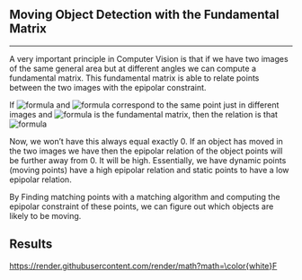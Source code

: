## Moving Object Detection with the Fundamental Matrix 
---------
A very important principle in Computer Vision is that if we have two images of the same general area but at different angles we can compute a fundamental matrix.
This fundamental matrix is able to relate points between the two images with the epipolar constraint. 

If ![formula](https://render.githubusercontent.com/render/math?math=\color{white}%20(x_1,%20y_1)) and ![formula](https://render.githubusercontent.com/render/math?math=\color{white}%20(x_2,%20y_2)) correspond to the same point just in different images and ![formula](https://render.githubusercontent.com/render/math?math=\color{white}F) is the fundamental matrix, then the relation is that ![formula](https://render.githubusercontent.com/render/math?math=\color{white}%20[x_1,%20y_1,%201]%20F%20[x_2,%20y_2,%201]^T%20=%200)

Now, we won’t have this always equal exactly 0. If an object has moved in the two images we have then the epipolar relation of the object points will be further away from 0. It will be high. Essentially, we have dynamic points (moving points) have a high epipolar relation and static points to have a low epipolar relation. 

By Finding matching points with a matching algorithm and computing the epipolar constraint of these points, we can figure out which objects are likely to be moving. 

## Results 

https://render.githubusercontent.com/render/math?math=\color{white}F
